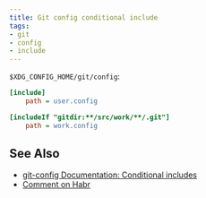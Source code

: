 ```yaml
---
title: Git config conditional include
tags:
- git
- config
- include
---
```

`$XDG_CONFIG_HOME/git/config`:
```ini
[include]
	path = user.config

[includeIf "gitdir:**/src/work/**/.git"]
	path = work.config
```

## See Also
- [git-config Documentation: Conditional includes](https://git-scm.com/docs/git-config#_conditional_includes)
- [Comment on Habr](https://habr.com/ru/company/nlmk/blog/673946/#comment_24486046)
